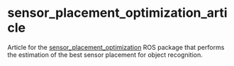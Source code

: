 # sensor_placement_optimization_article

Article for the [sensor_placement_optimization](https://github.com/carlosmccosta/sensor_placement_optimization) ROS package that performs the estimation of the best sensor placement for object recognition.

